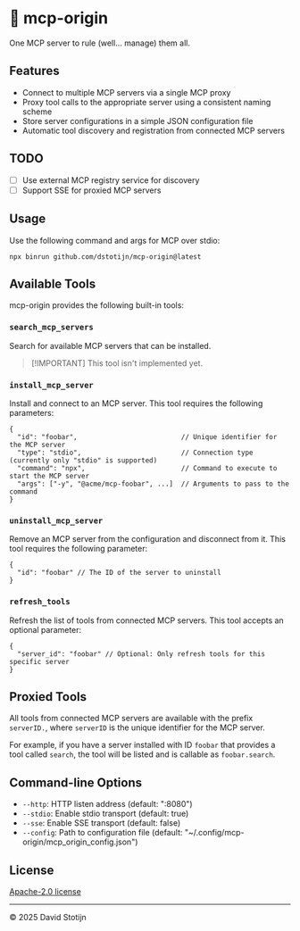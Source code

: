 # 🌱 mcp-origin

One MCP server to rule (well... manage) them all.

## Features

- Connect to multiple MCP servers via a single MCP proxy
- Proxy tool calls to the appropriate server using a consistent naming scheme
- Store server configurations in a simple JSON configuration file
- Automatic tool discovery and registration from connected MCP servers

## TODO

- [ ] Use external MCP registry service for discovery
- [ ] Support SSE for proxied MCP servers

## Usage

Use the following command and args for MCP over stdio:

```
npx binrun github.com/dstotijn/mcp-origin@latest
```

## Available Tools

mcp-origin provides the following built-in tools:

### `search_mcp_servers`

Search for available MCP servers that can be installed.

> [!IMPORTANT] This tool isn't implemented yet.

### `install_mcp_server`

Install and connect to an MCP server. This tool requires the following
parameters:

```jsonc
{
  "id": "foobar",                          // Unique identifier for the MCP server
  "type": "stdio",                         // Connection type (currently only "stdio" is supported)
  "command": "npx",                        // Command to execute to start the MCP server
  "args": ["-y", "@acme/mcp-foobar", ...]  // Arguments to pass to the command
}
```

### `uninstall_mcp_server`

Remove an MCP server from the configuration and disconnect from it. This tool
requires the following parameter:

```jsonc
{
  "id": "foobar" // The ID of the server to uninstall
}
```

### `refresh_tools`

Refresh the list of tools from connected MCP servers. This tool accepts an
optional parameter:

```jsonc
{
  "server_id": "foobar" // Optional: Only refresh tools for this specific server
}
```

## Proxied Tools

All tools from connected MCP servers are available with the prefix `serverID.`,
where `serverID` is the unique identifier for the MCP server.

For example, if you have a server installed with ID `foobar` that provides a
tool called `search`, the tool will be listed and is callable as
`foobar.search`.

## Command-line Options

- `--http`: HTTP listen address (default: ":8080")
- `--stdio`: Enable stdio transport (default: true)
- `--sse`: Enable SSE transport (default: false)
- `--config`: Path to configuration file (default: "~/.config/mcp-origin/mcp_origin_config.json")

## License

[Apache-2.0 license](/LICENSE)

---

© 2025 David Stotijn
